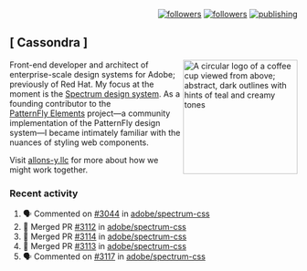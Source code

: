 <p align="right"><a rel="me" href="https://front-end.social/@castastrophe">
    <img alt="followers" title="Follow me on Mastodon" src="https://img.shields.io/mastodon/follow/109297102751309835?domain=https%3A%2F%2Ffront-end.social&label=Follow&logo=mastodon&logoColor=white&style=for-the-badge&labelColor=008080&color=006969"/></a>
  <a href="https://codepen.io/castastrophe/">
    <img alt="followers" title="Follow me on CodePen" src="https://img.shields.io/badge/23-1?color=640464&labelColor=7c007c&style=for-the-badge&logo=codepen&label=Follow"/></a>
<a href="https://castastrophe.medium.com/">
    <img alt="publishing" title="View articles on Medium" src="https://img.shields.io/badge/107-1?color=666&labelColor=444&label=subscribe&logo=medium&logoColor=white&style=for-the-badge"/></a>
</p>

## [&nbsp;Cassondra&nbsp;]

<img align="right" src="https://github-production-user-asset-6210df.s3.amazonaws.com/1840295/253016758-ba468774-1cd3-42c2-8f43-947b5eeb5edf.png" height="200" alt="A circular logo of a coffee cup viewed from above; abstract, dark outlines with hints of teal and creamy tones">

Front-end developer and architect of enterprise-scale design systems for Adobe; previously of Red Hat. My focus at the moment is the [Spectrum design system](https://github.com/adobe/spectrum-css). As a founding contributor to the [PatternFly&nbsp;Elements](https://github.com/patternfly/patternfly-elements) project&mdash;a community implementation of the PatternFly design system&mdash;I became intimately familiar with the nuances of styling web components.

Visit [allons-y.llc](http://allons-y.llc/) for more about how we might work together.

### Recent activity

<!--START_SECTION:activity-->
1. 🗣 Commented on [#3044](https://github.com/adobe/spectrum-css/pull/3044#issuecomment-2355638896) in [adobe/spectrum-css](https://github.com/adobe/spectrum-css)
2. 🎉 Merged PR [#3112](https://github.com/adobe/spectrum-css/pull/3112) in [adobe/spectrum-css](https://github.com/adobe/spectrum-css)
3. 🎉 Merged PR [#3114](https://github.com/adobe/spectrum-css/pull/3114) in [adobe/spectrum-css](https://github.com/adobe/spectrum-css)
4. 🎉 Merged PR [#3113](https://github.com/adobe/spectrum-css/pull/3113) in [adobe/spectrum-css](https://github.com/adobe/spectrum-css)
5. 🗣 Commented on [#3117](https://github.com/adobe/spectrum-css/pull/3117#issuecomment-2353277961) in [adobe/spectrum-css](https://github.com/adobe/spectrum-css)
<!--END_SECTION:activity-->

